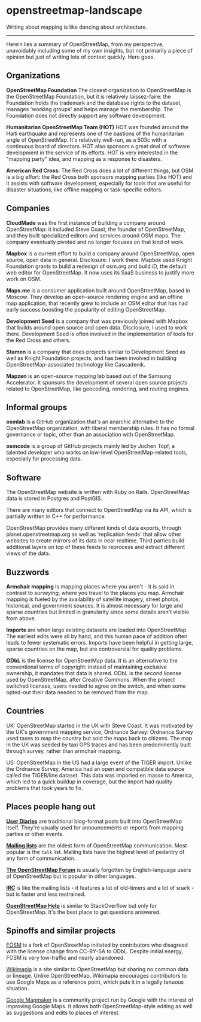 # openstreetmap-landscape

Writing about mapping is like dancing about architecture.

---

Herein lies a summary of OpenStreetMap, from my perspective, unavoidably including some of my own insights, but not primarily a piece of opinion but just of writing lots of context quickly. Here goes.

## Organizations

**OpenStreetMap Foundation** The closest organization to OpenStreetMap is the OpenStreetMap Foundation, but it is relatively laissez-faire: the Foundation holds the trademark and the database rights to the dataset, manages 'working groups' and helps manage the membership. The Foundation does not directly support any software development.

**Humanitarian OpenStreetMap Team (HOT)** HOT was founded around the Haiti earthquake and represents one of the bastions of the humanitarian angle of OpenStreetMap. It's relatively well-run, as a 503c with a continuous board of directors. HOT also sponsors a great deal of software development in the service of its efforts. HOT is very interested in the "mapping party" idea, and mapping as a response to disasters.

**American Red Cross**: The Red Cross does a lot of different things, but OSM is a big effort: the Red Cross both sponsors mapping parties (like HOT) and it assists with software development, especially for tools that are useful for disaster situations, like offline mapping or task-specific editors.

## Companies

**CloudMade** was the first instance of building a company around OpenStreetMap: it included Steve Coast, the founder of OpenStreetMap, and they built specialized editors and services around OSM maps. The company eventually pivoted and no longer focuses on that kind of work.

**Mapbox** is a current effort to build a company around OpenStreetMap, open source, open data in general. Disclosure: I work there. Mapbox used Knight Foundation grants to build a redesign of osm.org and build iD, the default web editor for OpenStreetMap. It now uses its SaaS business to justify more work on OSM.

**Maps.me** is a consumer application built around OpenStreetMap, based in Moscow. They develop an open-source rendering engine and an offline map application, that recently grew to include an OSM editor that has had early success boosting the popularity of editing OpenStreetMap.

**Development Seed** is a company that was previously joined with Mapbox that builds around open source and open data. Disclosure, I used to work there. Development Seed is often involved in the implementation of tools for the Red Cross and others.

**Stamen** is a company that does projects similar to Development Seed as well as Knight Foundation projects, and has been involved in building OpenStreetMap-associated technology like Cascadenik.

**Mapzen** is an open-source mapping lab based out of the Samsung Accelerator. It sponsors the development of several open source projects related to OpenStreetMap, like geocoding, rendering, and routing engines.

## Informal groups

**osmlab** is a GitHub organization that's an anarchic alternative to the OpenStreetMap organization, with liberal membership rules. It has no formal governance or topic, other than an association with OpenStreetMap.

**osmcode** is a group of GitHub projects mainly led by Jochen Topf, a talented developer who works on low-level OpenStreetMap-related tools, especially for processing data.

## Software

The OpenStreetMap website is written with Ruby on Rails. OpenStreetMap data is stored in Postgres and PostGIS.

There are many editors that connect to OpenStreetMap via its API, which is partially written in C++ for performance.

OpenStreetMap provides many different kinds of data exports, through planet.openstreetmap.org as well as 'replication feeds' that allow other websites to create mirrors of its data in near realtime. Third parties build additional layers on top of these feeds to reprocess and extract different views of the data.

## Buzzwords

**Armchair mapping** is mapping places where you aren't - it is said in contrast to _surveying_, where you travel to the places you map. Armchair mapping is fueled by the availability of satellite imagery, street photos, historical, and government sources. It is almost necessary for large and sparse countries but limited in granularity since some details aren't visible from above.

**Imports** are when large existing datasets are loaded into OpenStreetMap. The earliest edits were all by hand, and this human pace of addition often leads to fewer systematic errors. Imports have been helpful in getting large, sparse countries on the map, but are controversial for quality problems.

**ODbL** is the license for OpenStreetMap data. It is an alternative to the conventional terms of copyright: instead of maintaining exclusive ownership, it mandates that data is shared. ODbL is the second license used by OpenStreetMap, after Creative Commons. When the project switched licenses, users needed to agree on the switch, and when some opted-out their data needed to be removed from the map.

## Countries

UK: OpenStreetMap started in the UK with Steve Coast. It was motivated by the UK's government mapping service, Ordnance Survey: Ordnance Survey used taxes to map the country but sold the maps back to citizens. The map in the UK was seeded by taxi GPS traces and has been predominently built through survey, rather than armchair mapping.

US: OpenStreetMap in the US had a large event of the TIGER import. Unlike the Ordnance Survey, America had an open and compatible data source called the TIGER/line dataset. This data was imported en masse to America, which led to a quick buildup in coverage, but the import had quality problems that took years to fix.

## Places people hang out

**[User Diaries](http://www.openstreetmap.org/diary)** are traditional blog-format posts built into OpenStreetMap itself. They're usually used for announcements or reports from mapping parties or other events.

**[Mailing lists](https://lists.openstreetmap.org/listinfo)** are the oldest form of OpenStreetMap communication. Most popular is the `talk` list. Mailing lists have the highest level of pedantry of any form of communication.

**[The OpenStreetMap Forum](http://forum.openstreetmap.org/)** is usually forgotten by English-language users of OpenStreetMap but is popular in other languages.

**[IRC](http://wiki.openstreetmap.org/wiki/IRC)** is like the mailing lists - it features a lot of old-timers and a lot of snark - but is faster and less restrained.

**[OpenStreetMap Help](https://help.openstreetmap.org/)** is similar to StackOverflow but only for OpenStreetMap. It's the best place to get questions answered.

## Spinoffs and similar projects

[FOSM](http://fosm.org/) is a fork of OpenStreetMap initiated by contributors who disagreed with the license change from CC-BY-SA to ODbL. Despite initial energy, FOSM is very low-traffic and nearly abandoned.

[Wikimapia](http://wikimapia.org/#lang=en&lat=38.921300&lon=-77.038600&z=12&m=b) is a site similar to OpenStreetMap but sharing no common data or lineage. Unlike OpenStreetMap, Wikimapia encourages contributors to use Google Maps as a reference point, which puts it in a legally tenuous situation.

[Google Mapmaker](https://www.google.com/mapmaker) is a community project run by Google with the interest of improving Google Maps. It allows both OpenStreetMap-style editing as well as suggestions and edits to places of interest.
